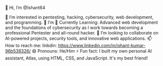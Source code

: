 👋 Hi, I’m @Ishant64

👀 I’m interested in pentesting, hacking, cybersecurity, web development, and programming.
🌱 I’m 🌱 Currently Learning: Advanced web development and the foundations of cybersecurity as I work towards becoming a professional Pentester and all-round hacker.
💞️ I’m looking to collaborate on AI-powered projects, security tools, and innovative web applications.
📫 How to reach me: linkdin: https://www.linkedin.com/in/ishant-kumar-96b538326/
😄 Pronouns: He/Him
⚡ Fun fact: I built my own personal AI assistant, Atlas, using HTML, CSS, and JavaScript. It's my best friend!
